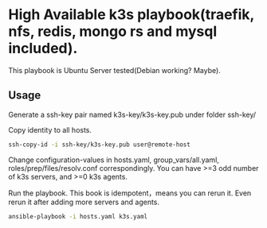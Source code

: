 # High Available k3s playbook(traefik, nfs, redis, mongo rs and mysql included).
This playbook is Ubuntu Server tested(Debian working? Maybe).

## Usage
Generate a ssh-key pair named k3s-key/k3s-key.pub under folder ssh-key/

Copy identity to all hosts.
```sh
ssh-copy-id -i ssh-key/k3s-key.pub user@remote-host
```
Change configuration-values in hosts.yaml, group_vars/all.yaml, roles/prep/files/resolv.conf correspondingly. You can have >=3 odd number of k3s servers, and >=0 k3s agents.

Run the playbook. This book is idempotent，means you can rerun it. Even rerun it after adding more servers and agents.
```sh
ansible-playbook -i hosts.yaml k3s.yaml
```
